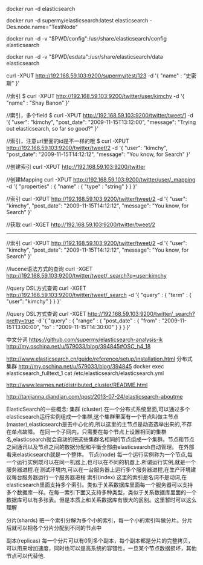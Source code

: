 docker run -d elasticsearch

docker run -d supermy/elasticsearch:latest elasticsearch -Des.node.name="TestNode"


docker run -d -v "$PWD/config":/usr/share/elasticsearch/config elasticsearch

docker run -d -v "$PWD/esdata":/usr/share/elasticsearch/data elasticsearch



curl -XPUT http://192.168.59.103:9200/supermy/test/123 -d '{
    "name" : "史密斯"
}'

//索引
$ curl -XPUT http://192.168.59.103:9200/twitter/user/kimchy -d '{
    "name" : "Shay Banon"
}'

//索引，多个field
$ curl -XPUT http://192.168.59.103:9200/twitter/tweet/1 -d '{
    "user": "kimchy",
    "post_date": "2009-11-15T13:12:00",
    "message": "Trying out elasticsearch, so far so good?"
}'

//索引，注意url里面的id是不一样的哦
$ curl -XPUT http://192.168.59.103:9200/twitter/tweet/2 -d '{
    "user": "kimchy",
    "post_date": "2009-11-15T14:12:12",
    "message": "You know, for Search"
}'


//创建索引
curl -XPUT http://192.168.59.103:9200/twitter

//创建Mapping
curl -XPUT http://192.168.59.103:9200/twitter/user/_mapping -d '{
    "properties" : {
        "name" : { "type" : "string" }
    }
}'


//索引
curl -XPUT http://192.168.59.103:9200/twitter/tweet/2 -d '{
    "user": "kimchy",
    "post_date": "2009-11-15T14:12:12",
    "message": "You know, for Search"
}'

//获取
curl -XGET http://192.168.59.103:9200/twitter/tweet/2

-------------
//索引
curl -XPUT http://192.168.59.103:9200/twitter/tweet/2 -d '{
    "user": "kimchy",
    "post_date": "2009-11-15T14:12:12",
    "message": "You know, for Search"
}'

//lucene语法方式的查询
curl -XGET http://192.168.59.103:9200/twitter/tweet/_search?q=user:kimchy

//query DSL方式查询
curl -XGET http://192.168.59.103:9200/twitter/tweet/_search -d '{
    "query" : {
        "term" : { "user": "kimchy" }
    }
}'

//query DSL方式查询
curl -XGET http://192.168.59.103:9200/twitter/_search?pretty=true -d '{
    "query" : {
        "range" : {
            "post_date" : {
                "from" : "2009-11-15T13:00:00",
                "to" : "2009-11-15T14:30:00"
            }
        }
    }
}'

中文分词
https://github.com/supermy/elasticsearch-analysis-ik
http://my.oschina.net/u/579033/blog/394845#OSC_h4_18


http://www.elasticsearch.cn/guide/reference/setup/installation.html
分布式集群
http://my.oschina.net/u/579033/blog/394845
docker exec elasticsearch_fulltext_1  cat /etc/elasticsearch/elasticsearch.yml


http://www.learnes.net/distributed_cluster/README.html

http://tanjianna.diandian.com/post/2013-07-24/elasticsearch-aboutme

ElasticSearch的一些概念:
集群 (cluster)
在一个分布式系统里面,可以通过多个elasticsearch运行实例组成一个集群,这个集群里面有一个节点叫做主节点(master),elasticsearch是去中心化的,所以这里的主节点是动态选举出来的,不存在单点故障。
在同一个子网内，只需要在每个节点上设置相同的集群名,elasticsearch就会自动的把这些集群名相同的节点组成一个集群。节点和节点之间通讯以及节点之间的数据分配和平衡全部由elasticsearch自动管理。
在外部看来elasticsearch就是一个整体。
节点(node)
每一个运行实例称为一个节点,每一个运行实例既可以在同一机器上,也可以在不同的机器上.所谓运行实例,就是一个服务器进程.在测试环境内,可以在一台服务器上运行多个服务器进程,在生产环境建议每台服务器运行一个服务器进程
索引(index)
这里的索引是名词不是动词,在elasticsearch里面支持多个索引。类似于关系数据库里面每一个服务器可以支持多个数据库一样。在每一索引下面又支持多种类型，类似于关系数据库里面的一个数据库可以有多张表。但是本质上和关系数据库有很大的区别。这里暂时可以这么理解
 
分片(shards)
把一个索引分解为多个小的索引，每一个小的索引叫做分片。分片后就可以把各个分片分配到不同的节点中
 
副本(replicas)
每一个分片可以有0到多个副本，每个副本都是分片的完整拷贝，可以用来增加速度，同时也可以提高系统的容错性，一旦某个节点数据损坏，其他节点可以代替他.
